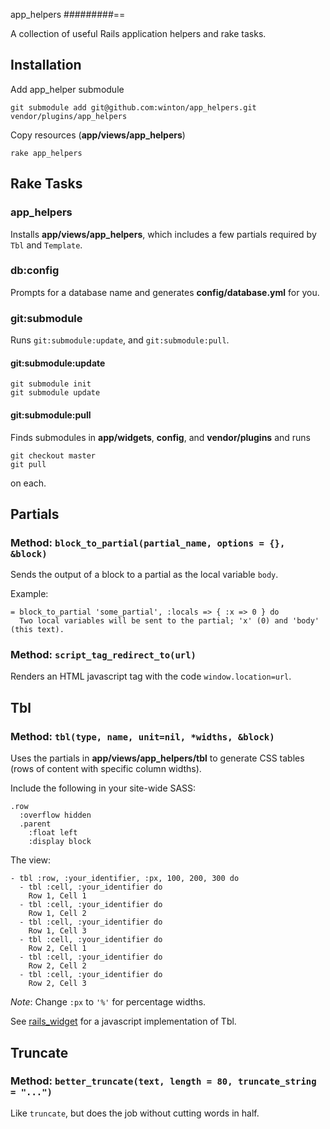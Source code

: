 app_helpers
#########==

A collection of useful Rails application helpers and rake tasks.


Installation
------------

Add app_helper submodule

	git submodule add git@github.com:winton/app_helpers.git vendor/plugins/app_helpers
	
Copy resources (**app/views/app_helpers**)

	rake app_helpers


Rake Tasks
----------

### app_helpers

Installs **app/views/app_helpers**, which includes a few partials required by `Tbl` and `Template`.

### db:config

Prompts for a database name and generates **config/database.yml** for you.

### git:submodule

Runs `git:submodule:update`, and `git:submodule:pull`.

#### git:submodule:update

	git submodule init
	git submodule update

#### git:submodule:pull

Finds submodules in **app/widgets**, **config**, and **vendor/plugins** and runs

	git checkout master
	git pull

on each.


Partials
--------

### Method: `block_to_partial(partial_name, options = {}, &block)`

Sends the output of a block to a partial as the local variable `body`.

Example:

	= block_to_partial 'some_partial', :locals => { :x => 0 } do
	  Two local variables will be sent to the partial; 'x' (0) and 'body' (this text).


### Method: `script_tag_redirect_to(url)`

Renders an HTML javascript tag with the code `window.location=url`.


Tbl
---

### Method: `tbl(type, name, unit=nil, *widths, &block)`

Uses the partials in **app/views/app_helpers/tbl** to generate CSS tables (rows of content with specific column widths).

Include the following in your site-wide SASS:

	.row
	  :overflow hidden
	  .parent
	    :float left
	    :display block

The view:

	- tbl :row, :your_identifier, :px, 100, 200, 300 do
	  - tbl :cell, :your_identifier do
	    Row 1, Cell 1
	  - tbl :cell, :your_identifier do
	    Row 1, Cell 2
	  - tbl :cell, :your_identifier do
	    Row 1, Cell 3
	  - tbl :cell, :your_identifier do
	    Row 2, Cell 1
	  - tbl :cell, :your_identifier do
	    Row 2, Cell 2
	  - tbl :cell, :your_identifier do
	    Row 2, Cell 3

*Note*: Change `:px` to `'%'` for percentage widths.

See [rails_widget](https://github.com/winton/rails_widget) for a javascript implementation of Tbl.


Truncate
--------

### Method: `better_truncate(text, length = 80, truncate_string = "...")`

Like `truncate`, but does the job without cutting words in half.